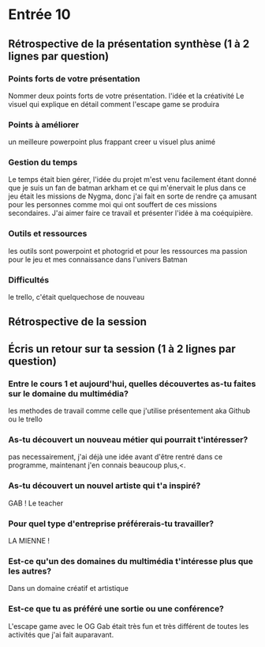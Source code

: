 # Entrée 10
## Rétrospective de la présentation synthèse (1 à 2 lignes par question)

### Points forts de votre présentation 
Nommer deux points forts de votre présentation.
l'idée et la créativité
Le visuel qui explique en détail comment l'escape game se produira


### Points à améliorer
un meilleure powerpoint plus frappant
creer u visuel plus animé

### Gestion du temps
Le temps était bien gérer, l'idée du projet m'est venu facilement étant donné que je suis un fan de batman arkham et ce qui m'énervait le plus dans ce jeu était les missions de Nygma, donc j'ai fait en sorte de rendre ça amusant pour les personnes comme moi qui ont souffert de ces missions secondaires. J'ai aimer faire ce travail et présenter l'idée à ma coéquipière.

### Outils et ressources
les outils sont powerpoint et photogrid et pour les ressources ma passion pour le jeu et mes connaissance dans l'univers Batman

### Difficultés
le trello, c'était quelquechose de nouveau

## Rétrospective de la session
## Écris un retour sur ta session (1 à 2 lignes par question)

### Entre le cours 1 et aujourd'hui, quelles découvertes as-tu faites sur le domaine du multimédia? 
les methodes de travail comme celle que j'utilise présentement aka Github ou le trello
### As-tu découvert un nouveau métier qui pourrait t'intéresser? 
pas necessairement, j'ai déjà une idée avant d'être rentré dans ce programme, maintenant j'en connais beaucoup plus,<.
### As-tu découvert un nouvel artiste qui t'a inspiré? 
GAB ! Le teacher
### Pour quel type d'entreprise préférerais-tu travailler? 
LA MIENNE !
### Est-ce qu'un des domaines du multimédia t'intéresse plus que les autres? 
Dans un domaine créatif et artistique
### Est-ce que tu as préféré une sortie ou une conférence?
L'escape game avec le OG Gab était très fun et très différent de toutes les activités que j'ai fait auparavant.

